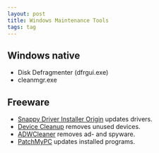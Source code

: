 ```yaml
---
layout: post
title: Windows Maintenance Tools
tags: tag
---
```


## Windows native

 - Disk Defragmenter (dfrgui.exe)
 - cleanmgr.exe

## Freeware

 - [Snappy Driver Installer Origin](https://www.glenn.delahoy.com/snappy-driver-installer-origin/) updates drivers.
 - [Device Cleanup](https://www.uwe-sieber.de/misc_tools_e.html#DeviceCleanup) removes unused devices.
 - [ADWCleaner](https://toolslib.net/downloads/viewdownload/1-adwcleaner/) removes ad- and spyware.
 - [PatchMyPC](https://patchmypc.com/home-updater) updates installed programs.
